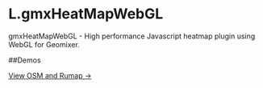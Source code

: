 L.gmxHeatMapWebGL
=================

gmxHeatMapWebGL - High performance Javascript heatmap plugin using WebGL for Geomixer.

##Demos

[View OSM and Rumap &rarr;](http://originalsin.github.io/L.gmxHeatMapWebGL/examples/gmxHeatMapWebGL.html)
